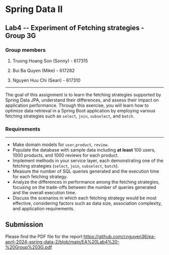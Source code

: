 # Spring Data II

## Lab4 -- Experiment of Fetching strategies - Group 3G

### Group members

1.  Truong Hoang Son (Sonny) - 617315

2.  Bui Ba Quyen (Mike) - 617282

3.  Nguyen Huu Chi (Sean) - 617310

---

The goal of this assignment is to learn the fetching strategies supported by Spring Data JPA, understand their differences, and assess their impact on application performance. Through this exercise, you will learn how to optimize data retrieval in a Spring Boot application by employing various fetching strategies such as `select`, `join`, `subselect`, and `batch`.

###  Requirements

---
* Make domain models for `user`,`product`, `review`.
* Populate the database with sample data including **at least** 100 users, 1000 products, and 1000 reviews for each product.
* Implement methods in your service layer, each demonstrating one of the fetching strategies (`select`, `join`, `subselect`, `batch`).
* Measure the number of SQL queries generated and the execution time for each fetching strategy.
* Analyze the differences in performance among the fetching strategies, focusing on the trade-offs between the number of queries generated and the overall execution time.
* Discuss the scenarios in which each fetching strategy would be most effective, considering factors such as data size, association complexity, and application requirements.

## Submission

Please find the PDF file for the report https://github.com/cnguyen36/ea-april-2024-spring-data-2/blob/main/EA%20Lab4%20-%20Group%203G.pdf

